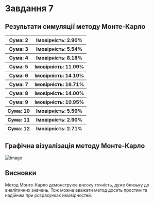 # Завдання 7

## Результати симуляції методу Монте-Карло

<table>
  <tr>
    <th>Сума: 2</th>
    <th>Імовірність: 2.90%</th>
  </tr>
    <tr>
    <th>Сума: 3</th>
    <th>Імовірність: 5.54%</th>
  </tr>
    <tr>
    <th>Сума: 4</th>
    <th>Імовірність: 8.18%</th>
  </tr>
    <tr>
    <th>Сума: 5</th>
    <th>Імовірність: 11.09%</th>
  </tr>
    <tr>
    <th>Сума: 6</th>
    <th>Імовірність: 14.10%</th>
  </tr>
    <tr>
    <th>Сума: 7</th>
    <th>Імовірність: 16.71%</th>
  </tr>
    <tr>
    <th>Сума: 8</th>
    <th>Імовірність: 14.00%</th>
  </tr>
    <tr>
    <th>Сума: 9</th>
    <th>Імовірність: 10.95%</th>
  </tr>
    <tr>
    <th>Сума: 10</th>
    <th>Імовірність: 5.59%</th>
  </tr>
    <tr>
    <th>Сума: 11</th>
    <th>Імовірність: 2.90%</th>
  </tr>
    <tr>
    <th>Сума: 12</th>
    <th>Імовірність: 2.71%</th>
  </tr>
</table>

## Графічна візуалізація методу Монте-Карло

![image](https://github.com/atroshyn/goit-algo-fp/assets/149154860/2f6428eb-8521-4741-8d72-6934640ca893)

## Висновки

Метод Монте-Карло демонструює високу точність, дуже близьку до аналітичних значень. Тож можна вважати метод досить простим та надійним при розрахунках ймовірностей.
